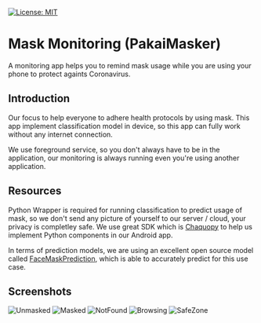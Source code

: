 [![License: MIT](https://img.shields.io/badge/License-MIT-yellow.svg)](https://opensource.org/licenses/MIT)
# Mask Monitoring (PakaiMasker)
 
A monitoring app helps you to remind mask usage while you are using your phone to protect againts Coronavirus.

Introduction
------------

Our focus to help everyone to adhere health protocols by using mask. This app implement classification model in device, so this app can fully work without any internet connection. 

We use foreground service, so you don't always have to be in the application, our monitoring is always running even you're using another application.

Resources
------------

Python Wrapper is required for running classification to predict usage of mask, so we don't send any picture of yourself to our server / cloud, your privacy is completley safe. 
We use great SDK which is [Chaquopy](https://chaquo.com/chaquopy/) to help us implement Python components in our Android app.

In terms of prediction models, we are using an excellent open source model called [FaceMaskPrediction](https://github.com/AIZOOTech/FaceMaskDetection), which is able to accurately predict for this use case.

Screenshots
-----------

![Unmasked](screenshots/unmasked.png "Detected not using a mask")
![Masked](screenshots/masked.png "Detected using a mask")
![NotFound](screenshots/noface.png "No face detected")
![Browsing](screenshots/browsing.png "Monitoring still running while browsing")
![SafeZone](screenshots/safezone.png "Monitoring is paused when in safe-zone")
